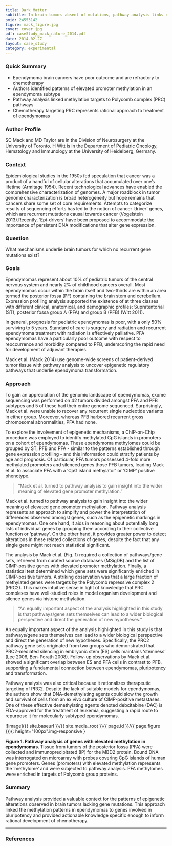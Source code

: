 ```yaml
---
title: Dark Matter
subtitle: In brain tumors absent of mutations, pathway analysis links epigenetic alterations to pathways targeted by chemotherapy in  hematopoietic malignancies
pmid: 24553142
figure: mack_figure.jpg
cover: cover.jpg
pdf: caseStudy_mack_nature_2014.pdf
date: 2014-02-27
layout: case_study
category: experimental
---
```


### Quick Summary
* Ependymoma brain cancers have poor outcome and are refractory to chemotherapy
* Authors identified patterns of elevated promoter methylation in an ependymoma subtype
* Pathway analysis linked methylation targets to Polycomb complex (PRC) pathways
* Chemotherapy targeting PRC represents rational approach to treatment of ependymomas

### Author Profile
SC Mack and MD Taylor are in the Division of Neurosurgery at the University of Toronto. H Witt is in the Department of Pediatric Oncology, Hematology and Immunology at the University of Heidelberg, Germany.

### Context
Epidemiological studies in the 1950s fed speculation that cancer was a product of a handful of cellular alterations that accumulated over one’s lifetime (Armitage 1954). Recent technological advances have enabled the comprehensive characterization of genomes. A major roadblock in tumor genome characterization is broad heterogeneity but hope remains that cancers share some set of core requirements. Attempts to categorize results of sequencing efforts has led to the notion of cancer ‘driver’ genes, which are recurrent mutations causal towards cancer (Vogelstein 2013).Recently, ‘Epi-drivers’ have been proposed to accommodate the importance of persistent DNA modifications that alter gene expression.

### Question
What mechanisms underlie brain tumors for which no recurrent gene mutations exist?

### Goals
Ependymomas represent about 10% of pediatric tumors of the central nervous system and nearly 2% of childhood cancers overall. Most ependymomas occur within the brain itself and two-thirds are within an area termed the posterior fossa (PF) containing the brain stem and cerebellum. Expression profiling analysis supported the existence of at three classes with different clinical, anatomical, and demographic profiles: Supratentorial (ST), posterior fossa group A  (PFA) and group B (PFB) (Witt 2011).  

In general, prognosis for pediatric ependymomas is poor, with a only 50% surviving to 5 years. Standard of care is surgery and radiation and recurrent ependymoma treatment with radiation is effectively palliative. PFA ependymomas have a particularly poor outcome with respect to reoccurrence and morbidity compared to PFB, underscoring the rapid need for development of adjuvant therapies.  

Mack et al. (Mack 2014) use genome-wide screens of patient-derived tumor tissue with pathway analysis to uncover epigenetic regulatory pathways that underlie ependymoma transformation.

### Approach
To gain an appreciation of the genomic landscape of ependymomas, exome sequencing was performed on 42 tumors divided amongst PFA and PFB subtypes and 5 of these had their entire genome sequenced. Surprisingly, Mack et al. were unable to recover any recurrent single nucleotide variants in either group. Moreover, whereas PFB harbored recurrent gross chromosomal abnormalities, PFA had none.  

To explore the involvement of epigenetic mechanisms, a ChIP-on-Chip procedure was employed to identify methylated CpG islands in promoters on a cohort of ependymomas. These ependymoma methylomes could be grouped by ST, PFB and PFA - similar to the patterns established through gene expression profiling - and this information could stratify patients by age and prognosis. Of particular, PFA tumors possessed 4-fold more methylated promoters and silenced genes those PFB tumors, leading Mack et al. to associate PFA with a ‘CpG island methylator’ or ‘CIMP’ positive phenotype.  

> “Mack et al. turned to pathway analysis to gain insight into the wider meaning of elevated gene promoter methylation.”

Mack et al. turned to pathway analysis to gain insight into the wider meaning of elevated gene promoter methylation. Pathway analysis represents an approach to simplify and power the interpretation of differences observed amongst genes, such as the epigenetic markings in ependymomas. One one hand, it aids in reasoning about potentially long lists of individual genes by grouping them according to their collective function or ‘pathway’. On the other hand, it provides greater power to detect alterations in these related collections of genes, despite the fact that any single gene might not reach statistical significant.  

The analysis by Mack et al. (Fig. 1) required a collection of pathways/gene sets, retrieved from curated source databases (MSigDB) and the list of CIMP-positive genes with elevated promoter methylation. Finally, a statistical test determined which gene sets were significantly enriched in CIMP-positive tumors. A striking observation was that a large fraction of methylated genes were targets by the Polycomb repressive complex 2 (PRC2). This makes intuitive sense in light of knowledge that PRC complexes have well-studied roles in model organism development and silence genes via histone methylation.  

> “An equally important aspect of the analysis highlighted in this study is that pathways/gene sets themselves can lead to a wider biological perspective and direct the generation of new hypotheses.”

An equally important aspect of the analysis highlighted in this study is that pathways/gene sets themselves can lead to a wider biological perspective and direct the generation of new hypotheses. Specifically, the PRC2 pathway gene sets originated from two groups who demonstrated that PRC2-mediated silencing in embryonic stem (ES) cells maintains ‘stemness’ (Lee 2006, Ben-Porath 2008). Follow-up observations by Mack et al. showed a significant overlap between ES and PFA cells in contrast to PFB, supporting a fundamental connection between ependymomas, pluripotency and transformation.  

Pathway analysis was also critical because it rationalizes therapeutic targeting of PRC2. Despite the lack of suitable models for ependymomas, the authors show that DNA-demethylating agents could slow the growth and survival of cells from an ex vivo culture of CIMP-positive metastases. One of these effective demethylating agents denoted debcitabine (DAC) is FDA-approved for the treatment of leukemia, suggesting a rapid route to repurpose it for molecularly subtyped ependymomas.

  ![image]({{ site.baseurl }}/{{ site.media_root }}{{ page.id }}/{{ page.figure }}){: height="100px".img-responsive }

<div class="figure-legend well well-lg text-justify">
  <strong>Figure 1. Pathway analysis of genes with elevated methylation in ependymomas. </strong> Tissue from tumors of the posterior fossa (PFA) were collected and immunoprecipitated (IP) for the MBD2 protein. Bound DNA was interrogated on microarray with probes covering CpG islands of human gene promoters. Genes (promoters) with elevated methylation represents the ‘methylome’ and were subjected to pathway analysis. PFA methylomes were enriched in targets of Polycomb group proteins.
</div>

### Summary
Pathway analysis provided a valuable context for the patterns of epigenetic alterations observed in brain tumors lacking gene mutations. This approach linked the methylation patterns in ependymomas to genes involved in pluripotency and provided actionable knowledge specific enough to inform rational development of chemotherapy.

---

### References
<div class="panel_group" data-inline="13172380,23539594,21840481,24553142,16630818,18443585"></div>
